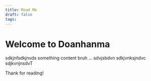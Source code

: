 ```yaml
---
title: Read Me
draft: false
tags:
---
```

# Welcome to Doanhanma

sdkjnfsdkjnvds
something content bruh ...
sdvjsbdvn
sdkjvnksjndvc sdjkvnjnsdvT


Thank for reading!

